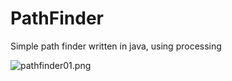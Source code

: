 # PathFinder

Simple path finder written in java, using processing

![pathfinder01.png](https://i.postimg.cc/RZ8CJgPp/pathfinder01.png)

